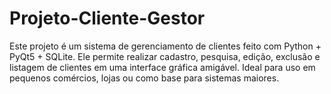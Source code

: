 # Projeto-Cliente-Gestor
Este projeto é um sistema de gerenciamento de clientes feito com Python + PyQt5 + SQLite. Ele permite realizar cadastro, pesquisa, edição, exclusão e listagem de clientes em uma interface gráfica amigável. Ideal para uso em pequenos comércios, lojas ou como base para sistemas maiores.
